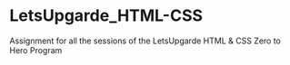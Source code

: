 # LetsUpgarde_HTML-CSS
Assignment for all the sessions of the LetsUpgarde HTML &amp; CSS Zero to Hero Program

